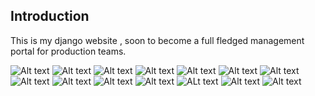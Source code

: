 Introduction
-------------

This is my django website , soon to become a full fledged management portal for production teams.

![Alt text](https://i.imgur.com/u7YGkWf.png)
![Alt text](https://i.imgur.com/ev5uNx1.png)
![Alt text](https://i.imgur.com/bVXBGsI.png)
![Alt text](https://i.imgur.com/NJzDFC8.png)
![Alt text](https://i.imgur.com/hMOfsAu.png)
![Alt text](https://i.imgur.com/AAy7ItJ.png)
![Alt text](https://i.imgur.com/74Rm6xh.png)
![Alt text](https://i.imgur.com/SNXPkil.png)
![Alt text](https://i.imgur.com/zNKfa0r.png)
![Alt text](https://i.imgur.com/GnVOgUw.png)
![Alt text](https://i.imgur.com/S6yU0O3.png)
![ALt text](https://i.imgur.com/fIoJSm8.png)
![Alt text](https://i.imgur.com/t2Hl9hy.png)
![Alt text](https://i.imgur.com/octpsYj.png)
